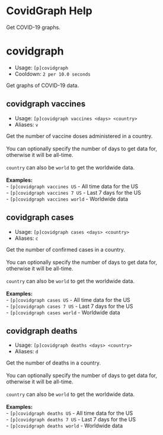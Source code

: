 # CovidGraph Help

Get COVID-19 graphs.

# covidgraph
 - Usage: `[p]covidgraph `
 - Cooldown: `2 per 10.0 seconds`

Get graphs of COVID-19 data.

## covidgraph vaccines
 - Usage: `[p]covidgraph vaccines <days> <country> `
 - Aliases: `v`

Get the number of vaccine doses administered in a country.<br/><br/>You can optionally specify the number of days to get data for,<br/>otherwise it will be all-time.<br/><br/>`country` can also be `world` to get the worldwide data.<br/><br/>**Examples:**<br/>- `[p]covidgraph vaccines US` - All time data for the US<br/>- `[p]covidgraph vaccines 7 US` - Last 7 days for the US<br/>- `[p]covidgraph vaccines world` - Worldwide data

## covidgraph cases
 - Usage: `[p]covidgraph cases <days> <country> `
 - Aliases: `c`

Get the number of confirmed cases in a country.<br/><br/>You can optionally specify the number of days to get data for,<br/>otherwise it will be all-time.<br/><br/>`country` can also be `world` to get the worldwide data.<br/><br/>**Examples:**<br/>- `[p]covidgraph cases US` - All time data for the US<br/>- `[p]covidgraph cases 7 US` - Last 7 days for the US<br/>- `[p]covidgraph cases world` - Worldwide data

## covidgraph deaths
 - Usage: `[p]covidgraph deaths <days> <country> `
 - Aliases: `d`

Get the number of deaths in a country.<br/><br/>You can optionally specify the number of days to get data for,<br/>otherwise it will be all-time.<br/><br/>`country` can also be `world` to get the worldwide data.<br/><br/>**Examples:**<br/>- `[p]covidgraph deaths US` - All time data for the US<br/>- `[p]covidgraph deaths 7 US` - Last 7 days for the US<br/>- `[p]covidgraph deaths world` - Worldwide data

